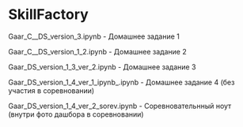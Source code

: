 # SkillFactory
Gaar_С__DS_version_3.ipynb - Домашнее задание 1

Gaar_С__DS_version_1_2.ipynb - Домашнее задание 2 

Gaar_DS_version_1_3_ver_2.ipynb - Домашнее задание 3

Gaar_DS_version_1_4_ver_1_ipynb_.ipynb - Домашнее задание 4 (без участия в соревновании)

Gaar_DS_version_1_4_ver_2_sorev.ipynb - Соревновательнный ноут (внутри фото дашбора в соревновании)
